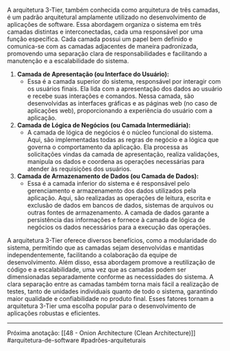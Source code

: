 A arquitetura 3-Tier, também conhecida como arquitetura de três camadas, é um padrão arquitetural amplamente utilizado no desenvolvimento de aplicações de software. Essa abordagem organiza o sistema em três camadas distintas e interconectadas, cada uma responsável por uma função específica. Cada camada possui um papel bem definido e comunica-se com as camadas adjacentes de maneira padronizada, promovendo uma separação clara de responsabilidades e facilitando a manutenção e a escalabilidade do sistema.

1. **Camada de Apresentação (ou Interface do Usuário):**
    - Essa é a camada superior do sistema, responsável por interagir com os usuários finais. Ela lida com a apresentação dos dados ao usuário e recebe suas interações e comandos. Nessa camada, são desenvolvidas as interfaces gráficas e as páginas web (no caso de aplicações web), proporcionando a experiência do usuário com a aplicação.
2. **Camada de Lógica de Negócios (ou Camada Intermediária):**
    - A camada de lógica de negócios é o núcleo funcional do sistema. Aqui, são implementadas todas as regras de negócio e a lógica que governa o comportamento da aplicação. Ela processa as solicitações vindas da camada de apresentação, realiza validações, manipula os dados e coordena as operações necessárias para atender às requisições dos usuários.
3. **Camada de Armazenamento de Dados (ou Camada de Dados):**
    - Essa é a camada inferior do sistema e é responsável pelo gerenciamento e armazenamento dos dados utilizados pela aplicação. Aqui, são realizadas as operações de leitura, escrita e exclusão de dados em bancos de dados, sistemas de arquivos ou outras fontes de armazenamento. A camada de dados garante a persistência das informações e fornece à camada de lógica de negócios os dados necessários para a execução das operações.

A arquitetura 3-Tier oferece diversos benefícios, como a modularidade do sistema, permitindo que as camadas sejam desenvolvidas e mantidas independentemente, facilitando a colaboração da equipe de desenvolvimento. Além disso, essa abordagem promove a reutilização de código e a escalabilidade, uma vez que as camadas podem ser dimensionadas separadamente conforme as necessidades do sistema.
A clara separação entre as camadas também torna mais fácil a realização de testes, tanto de unidades individuais quanto de todo o sistema, garantindo maior qualidade e confiabilidade no produto final. Esses fatores tornam a arquitetura 3-Tier uma escolha popular para o desenvolvimento de aplicações robustas e eficientes.

---
Próxima anotação: [[48 - Onion Architecture (Clean Architecture)]]
#arquitetura-de-software #padrões-arquiteturais 